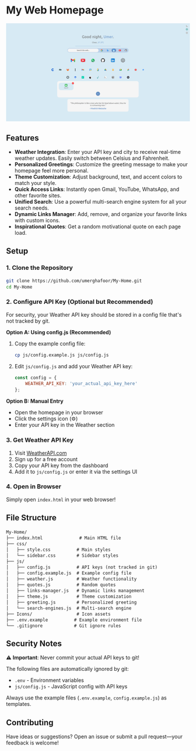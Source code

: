 # My Web Homepage

![Homepage Preview](preview.png)

## Features

- **Weather Integration**: Enter your API key and city to receive real-time weather updates. Easily switch between Celsius and Fahrenheit.
- **Personalized Greetings**: Customize the greeting message to make your homepage feel more personal.
- **Theme Customization**: Adjust background, text, and accent colors to match your style.
- **Quick Access Links**: Instantly open Gmail, YouTube, WhatsApp, and other favorite sites.
- **Unified Search**: Use a powerful multi-search engine system for all your search needs.
- **Dynamic Links Manager**: Add, remove, and organize your favorite links with custom icons.
- **Inspirational Quotes**: Get a random motivational quote on each page load.

## Setup

### 1. Clone the Repository
```bash
git clone https://github.com/umerghafoor/My-Home.git
cd My-Home
```

### 2. Configure API Key (Optional but Recommended)

For security, your Weather API key should be stored in a config file that's not tracked by git.

**Option A: Using config.js (Recommended)**
1. Copy the example config file:
   ```bash
   cp js/config.example.js js/config.js
   ```
2. Edit `js/config.js` and add your Weather API key:
   ```javascript
   const config = {
       WEATHER_API_KEY: 'your_actual_api_key_here'
   };
   ```

**Option B: Manual Entry**
- Open the homepage in your browser
- Click the settings icon (⚙️)
- Enter your API key in the Weather section

### 3. Get Weather API Key

1. Visit [WeatherAPI.com](https://www.weatherapi.com/)
2. Sign up for a free account
3. Copy your API key from the dashboard
4. Add it to `js/config.js` or enter it via the settings UI

### 4. Open in Browser

Simply open `index.html` in your web browser!

## File Structure

```
My-Home/
├── index.html              # Main HTML file
├── css/
│   ├── style.css          # Main styles
│   └── sidebar.css        # Sidebar styles
├── js/
│   ├── config.js          # API keys (not tracked in git)
│   ├── config.example.js  # Example config file
│   ├── weather.js         # Weather functionality
│   ├── quotes.js          # Random quotes
│   ├── links-manager.js   # Dynamic links management
│   ├── theme.js           # Theme customization
│   ├── greeting.js        # Personalized greeting
│   └── search-engines.js  # Multi-search engine
├── Icons/                 # Icon assets
├── .env.example          # Example environment file
└── .gitignore            # Git ignore rules
```

## Security Notes

⚠️ **Important**: Never commit your actual API keys to git!

The following files are automatically ignored by git:
- `.env` - Environment variables
- `js/config.js` - JavaScript config with API keys

Always use the example files (`.env.example`, `config.example.js`) as templates.

## Contributing

Have ideas or suggestions? Open an issue or submit a pull request—your feedback is welcome!
